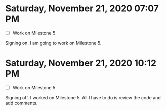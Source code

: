 # Saturday, November 21, 2020 07:07 PM
- [ ] Work on Milestone 5

Signing on. I am going to work on Milestone 5.

# Saturday, November 21, 2020 10:12 PM
- [ ] Work on Milestone 5

Signing off. I worked on Milestone 5. All I have to do is review the code and add comments.

